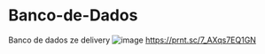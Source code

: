 # Banco-de-Dados
Banco de dados ze delivery
![image](https://github.com/erikaug/Banco-de-Dados/assets/71230803/976c06ae-5f54-4c02-807e-a33985e4c031)
https://prnt.sc/7_AXqs7EQ1GN
